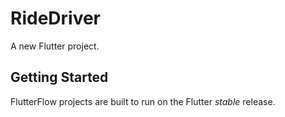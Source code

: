 # RideDriver

A new Flutter project.

## Getting Started

FlutterFlow projects are built to run on the Flutter _stable_ release.
